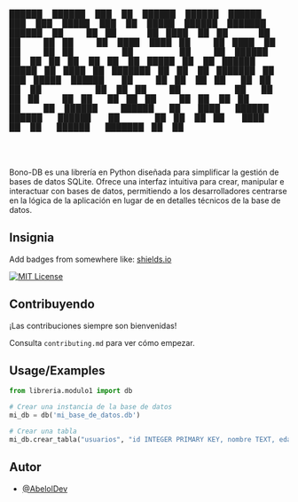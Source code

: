
██████   ██████  ███    ██  ██████        ██████  ██████        ███    ███  █████  ███    ██  █████   ██████  ███████ ██████  
██   ██ ██    ██ ████   ██ ██    ██       ██   ██ ██   ██       ████  ████ ██   ██ ████   ██ ██   ██ ██       ██      ██   ██ 
██████  ██    ██ ██ ██  ██ ██    ██ █████ ██   ██ ██████  █████ ██ ████ ██ ███████ ██ ██  ██ ███████ ██   ███ █████   ██████  
██   ██ ██    ██ ██  ██ ██ ██    ██       ██   ██ ██   ██       ██  ██  ██ ██   ██ ██  ██ ██ ██   ██ ██    ██ ██      ██   ██ 
██████   ██████  ██   ████  ██████        ██████  ██████        ██      ██ ██   ██ ██   ████ ██   ██  ██████  ███████ ██   ██ 
                                                                                                                              
                                                                                                                              

Bono-DB es una librería en Python diseñada para simplificar la gestión de bases de datos SQLite. Ofrece una interfaz intuitiva para crear, manipular e interactuar con bases de datos, permitiendo a los desarrolladores centrarse en la lógica de la aplicación en lugar de en detalles técnicos de la base de datos.


## Insignia
Add badges from somewhere like: [shields.io](https://shields.io/)

[![MIT License](https://img.shields.io/badge/License-MIT-green.svg)](https://choosealicense.com/licenses/mit/)



## Contribuyendo

¡Las contribuciones siempre son bienvenidas!

Consulta `contributing.md` para ver cómo empezar.


## Usage/Examples

```Python
from libreria.modulo1 import db

# Crear una instancia de la base de datos
mi_db = db('mi_base_de_datos.db')

# Crear una tabla
mi_db.crear_tabla("usuarios", "id INTEGER PRIMARY KEY, nombre TEXT, edad INTEGER")
```


## Autor

- [@AbelolDev](https://github.com/AbelolDev)

